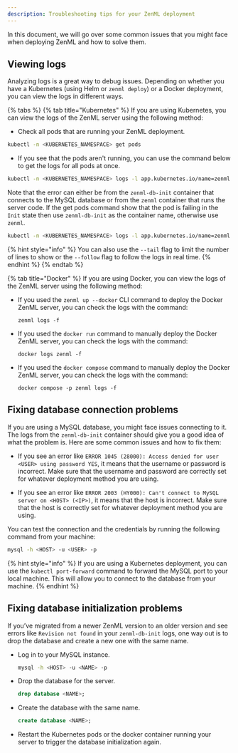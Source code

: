 ```yaml
---
description: Troubleshooting tips for your ZenML deployment
---
```


In this document, we will go over some common issues that you might face when deploying ZenML and how to solve them.

## Viewing logs

Analyzing logs is a great way to debug issues. Depending on whether you have a Kubernetes (using Helm or `zenml deploy`) or a Docker deployment, you can view the logs in different ways.

{% tabs %}
{% tab title="Kubernetes" %}
If you are using Kubernetes, you can view the logs of the ZenML server using the following method:

- Check all pods that are running your ZenML deployment.

```bash
kubectl -n <KUBERNETES_NAMESPACE> get pods
```

- If you see that the pods aren't running, you can use the command below to get the logs for all pods at once.

```bash
kubectl -n <KUBERNETES_NAMESPACE> logs -l app.kubernetes.io/name=zenml
```

Note that the error can either be from the `zenml-db-init` container that connects to the MySQL database or from the `zenml` container that runs the server code. If the get pods command show that the pod is failing in the `Init` state then use `zenml-db-init` as the container name, otherwise use `zenml`.


```bash
kubectl -n <KUBERNETES_NAMESPACE> logs -l app.kubernetes.io/name=zenml -c <CONTAINER_NAME>
```

{% hint style="info" %}
You can also use the `--tail` flag to limit the number of lines to show or the `--follow` flag to follow the logs in real time.
{% endhint %}
{% endtab %}

{% tab title="Docker" %}
If you are using Docker, you can view the logs of the ZenML server using the following method:

- If you used the `zenml up --docker` CLI command to deploy the Docker ZenML server, you can check the logs with the command:

    ```shell
    zenml logs -f
    ```

- If you used the `docker run` command to manually deploy the Docker ZenML server, you can check the logs with the command:

    ```shell
    docker logs zenml -f
    ```

- If you used the `docker compose` command to manually deploy the Docker ZenML
server, you can check the logs with the command:

    ```shell
    docker compose -p zenml logs -f
    ```


## Fixing database connection problems

If you are using a MySQL database, you might face issues connecting to it. The logs from the `zenml-db-init` container should give you a good idea of what the problem is. Here are some common issues and how to fix them:

- If you see an error like `ERROR 1045 (28000): Access denied for user <USER> using password YES`, it means that the username or password is incorrect. Make sure that the username and password are correctly set for whatever deployment method you are using.

- If you see an error like `ERROR 2003 (HY000): Can't connect to MySQL server on <HOST> (<IP>)`, it means that the host is incorrect. Make sure that the host is correctly set for whatever deployment method you are using.

You can test the connection and the credentials by running the following command from your machine:

```bash
mysql -h <HOST> -u <USER> -p
```

{% hint style="info" %}
If you are using a Kubernetes deployment, you can use the `kubectl port-forward` command to forward the MySQL port to your local machine. This will allow you to connect to the database from your machine.
{% endhint %}

## Fixing database initialization problems

If you’ve migrated from a newer ZenML version to an older version and see errors like `Revision not found` in your `zenml-db-init` logs, one way out is to drop the database and create a new one with the same name.

- Log in to your MySQL instance.
    
    ```bash
    mysql -h <HOST> -u <NAME> -p
    ```
    
- Drop the database for the server.

    ```sql
    drop database <NAME>;
    ```
    
- Create the database with the same name.
    
    ```sql
    create database <NAME>;
    ```

- Restart the Kubernetes pods or the docker container running your server to trigger the database initialization again.